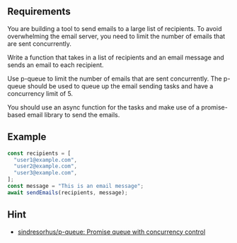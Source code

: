 ## Requirements

You are building a tool to send emails to a large list of recipients. To avoid overwhelming the email server, you need to limit the number of emails that are sent concurrently.

Write a function that takes in a list of recipients and an email message and sends an email to each recipient.

Use p-queue to limit the number of emails that are sent concurrently. The p-queue should be used to queue up the email sending tasks and have a concurrency limit of 5.

You should use an async function for the tasks and make use of a promise-based email library to send the emails.

## Example

```javascript
const recipients = [
  "user1@example.com",
  "user2@example.com",
  "user3@example.com",
];
const message = "This is an email message";
await sendEmails(recipients, message);
```

## Hint

- [sindresorhus/p-queue: Promise queue with concurrency control](https://github.com/sindresorhus/p-queue)
